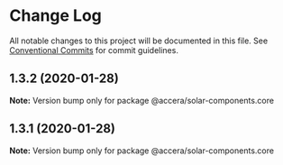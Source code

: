 # Change Log

All notable changes to this project will be documented in this file.
See [Conventional Commits](https://conventionalcommits.org) for commit guidelines.

## 1.3.2 (2020-01-28)

**Note:** Version bump only for package @accera/solar-components.core





## 1.3.1 (2020-01-28)

**Note:** Version bump only for package @accera/solar-components.core
